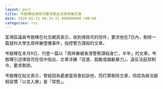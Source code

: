 ```yaml
---
layout: post
title: 岑敖暉指律政司要求刪去涉周梓樂文章
date: 2020-05-21 00:34:21.000000000 +08:00
categories: rss
---
```


荃灣區議員岑敖暉在社交網頁表示，收到律政司的信件，要求他在7日內，刪除一篇就科大學生周梓樂墮樓事件，指控警方謀殺的文章。

岑敖暉在本月9日，刊登一篇以「周梓樂被香港警察謀殺身亡，半年」的文章。岑敖暉引述律政司在信中指出，文章涉嫌「促進、鼓勵或煽動暴力」，違反法庭禁制令，要求刪除。

岑敖暉在貼文表示，曾經因為憂慮當局會起訴他，而打算刪除文章，但認為做法變相習慣「以言入罪」是「常態」。
